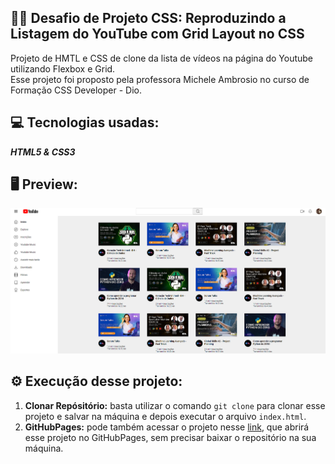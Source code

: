 ## 👨‍💻 Desafio de Projeto CSS: Reproduzindo a Listagem do YouTube com Grid Layout no CSS
Projeto de HMTL e CSS de clone da lista de vídeos na página do Youtube utilizando Flexbox e Grid. <br>
Esse projeto foi proposto pela professora Michele Ambrosio no curso de Formação CSS Developer - Dio.

## 💻 Tecnologias usadas:
  ***HTML5 & CSS3***

## 🖥 Preview:
 ![previa ](image.png)

## ⚙ Execução desse projeto:
1. **Clonar Repósitório:** basta utilizar o comando `git clone` para clonar esse projeto e salvar na máquina e depois executar o arquivo `index.html`.
2. **GitHubPages:** pode também acessar o projeto nesse [link](########), que abrirá esse projeto no GitHubPages, sem precisar baixar o repositório na sua máquina.

